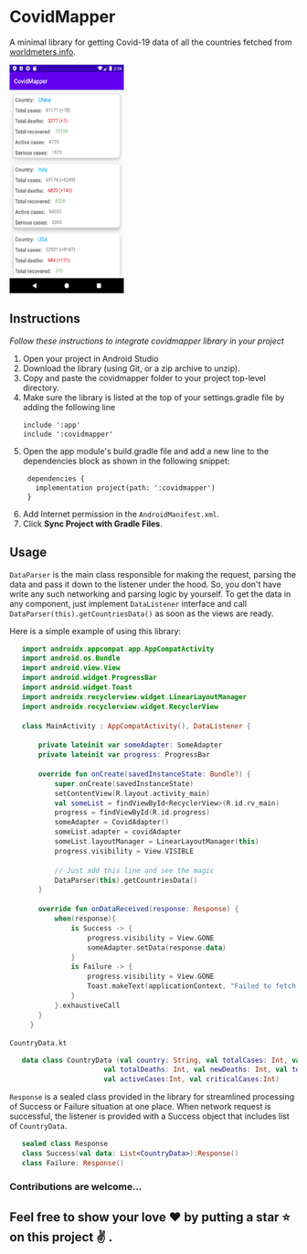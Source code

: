 # CovidMapper
A minimal library for getting Covid-19 data of all the countries fetched from [worldmeters.info](https://www.worldometers.info/coronavirus/). 

<img src="https://github.com/rishabh115/CovidMapper/blob/master/screenshots/Screenshot_1585083277.png" width="200" height="400">

## Instructions

_Follow these instructions to integrate covidmapper library in your project_

1. Open your project in Android Studio
2. Download the library (using Git, or a zip archive to unzip).
3. Copy and paste the covidmapper folder to your project top-level directory.
4. Make sure the library is listed at the top of your settings.gradle file by adding the following line
    ```
    include ':app'
    include ':covidmapper'
    ```
5. Open the app module's build.gradle file and add a new line to the dependencies block as shown in the following snippet:
   ```
    dependencies {
      implementation project(path: ':covidmapper')
    }
   ```
6. Add Internet permission in the `AndroidManifest.xml`.    
7. Click <b>Sync Project with Gradle Files</b>.   

## Usage

 `DataParser` is the main class responsible for making the request, parsing the data and pass it down to the listener under the hood. So, you don't have write any such networking and parsing logic by yourself. To get the data in any component, just implement `DataListener` interface and call `DataParser(this).getCountriesData()` as soon as the views are ready.
 
 Here is a simple example of using this library:
 ```kotlin
    import androidx.appcompat.app.AppCompatActivity
    import android.os.Bundle
    import android.view.View
    import android.widget.ProgressBar
    import android.widget.Toast
    import androidx.recyclerview.widget.LinearLayoutManager
    import androidx.recyclerview.widget.RecyclerView

    class MainActivity : AppCompatActivity(), DataListener {

        private lateinit var someAdapter: SomeAdapter
        private lateinit var progress: ProgressBar

        override fun onCreate(savedInstanceState: Bundle?) {
            super.onCreate(savedInstanceState)
            setContentView(R.layout.activity_main)
            val someList = findViewById<RecyclerView>(R.id.rv_main)
            progress = findViewById(R.id.progress)
            someAdapter = CovidAdapter()
            someList.adapter = covidAdapter
            someList.layoutManager = LinearLayoutManager(this)
            progress.visibility = View.VISIBLE
            
            // Just add this line and see the magic
            DataParser(this).getCountriesData()
        }

        override fun onDataReceived(response: Response) {
            when(response){
                is Success -> {
                    progress.visibility = View.GONE
                    someAdapter.setData(response.data)
                }
                is Failure -> {
                    progress.visibility = View.GONE
                    Toast.makeText(applicationContext, "Failed to fetch data!", Toast.LENGTH_SHORT).show()
                }
            }.exhaustiveCall
        }
      }

 ```
 
 `CountryData.kt`
 
 ```kotlin
    data class CountryData (val country: String, val totalCases: Int, val newCases: Int,
                        val totalDeaths: Int, val newDeaths: Int, val totalRecovered: Int,
                        val activeCases:Int, val criticalCases:Int)
 ```
 
 `Response` is a sealed class provided in the library for streamlined processing of Success or Failure situation at one place. When network request is successful, the listener is provided with a Success object that includes list of `CountryData`.
 
 ```kotlin
    sealed class Response
    class Success(val data: List<CountryData>):Response()
    class Failure: Response()
 ```
 
 ### Contributions are welcome...
 
 ## Feel free to show your love :heart: by putting a star :star: on this project :v: .
 
 

